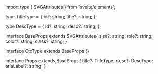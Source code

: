 import type { SVGAttributes } from 'svelte/elements';

type TitleType = {
  id?: string;
  title?: string;
};

type DescType = {
  id?: string;
  desc?: string;
};

interface BaseProps extends SVGAttributes<SVGElement>{
  size?: string;
  role?: string;
  color?: string;
  class?: string;
}

interface CtxType extends BaseProps {}

interface Props extends BaseProps{
  title?: TitleType;
  desc?: DescType;
  ariaLabel?: string;
}